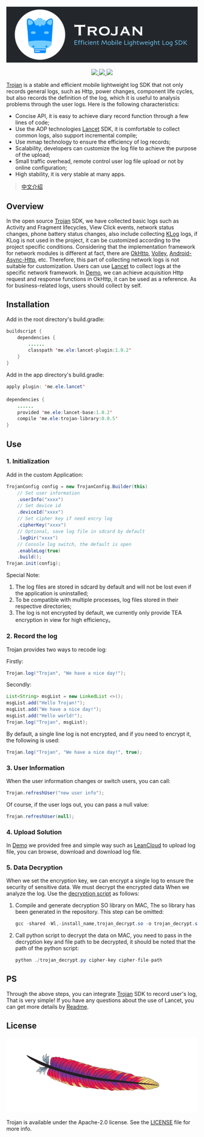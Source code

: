 ![](/assets/trojan_banner.png)

<p align="center">
	<a href="https://gradleupdate.appspot.com/ELELogistics/Trojan/status">
        <img src="https://gradleupdate.appspot.com/ELELogistics/Trojan/status.svg">
    </a>
    <a href="https://www.java.com">
        <img src="https://img.shields.io/badge/language-Java-blue.svg">
    </a>
    <a href="https://raw.githubusercontent.com/EyreFree/EFQRCode/assets/icon/MadeWith%3C3.png">
        <img src="https://img.shields.io/badge/made%20with-%3C3-orange.svg">
    </a>
</p>

[Trojan](https://github.com/ELELogistics/Trojan) is a stable and efficient mobile lightweight log SDK that not only records general logs, such as Http, power changes, component life cycles, but also records the definition of the log, which it is useful to  analysis problems through the user logs. Here is the following characteristics:

* Concise API, it is easy to achieve diary record function through a few lines of code;
* Use the AOP technologies [Lancet](https://github.com/eleme/lancet) SDK, it is comfortable to collect common logs, also support incremental compile;
* Use mmap technology to ensure the efficiency of log records;
* Scalability, developers can customize the log file to achieve the purpose of the upload;
* Small traffic overhead, remote control user log file upload or not by online configuration;
* High stability, it is very stable at many apps.

> [中文介绍](/README_CN.md)

## Overview

In the open source [Trojan](https://github.com/ELELogistics/Trojan) SDK, we have collected basic logs such as Activity and Fragment lifecycles, View Click events, network status changes, phone battery status changes, also include collecting [KLog](https://github.com/ZhaoKaiQiang/KLog) logs, if KLog is not used in the project, it can be customized according to the project specific conditions. Considering that the implementation framework for network modules is different at fact, there are [OkHttp](https://github.com/square/okhttp), [Volley](https://github.com/google/volley), [Android-Async-Http](https://github.com/loopj/android-async-http), etc. Therefore, this part of collecting network logs is not suitable for customization. Users can use [Lancet](https://github.com/eleme/lancet) to collect logs  at the specific network framework. In [Demo](https://github.com/ELELogistics/Trojan/blob/master/app/src/main/java/me/ele/trojan/demo/DemoHook.java), we can achieve acquisition Http request and response functions in OkHttp, it can be used as a reference. As for business-related logs, users should collect by self.

## Installation

Add in the root directory's build.gradle:

```java
buildscript {
    dependencies {
        ......
        classpath 'me.ele:lancet-plugin:1.0.2'
    }
}
```

Add in the app directory's build.gradle:

```java
apply plugin: 'me.ele.lancet'

dependencies {
    ......
    provided 'me.ele:lancet-base:1.0.2'
    compile 'me.ele:trojan-library:0.0.5'
}
```

## Use

### 1. Initialization

Add in the custom Application:

```java
TrojanConfig config = new TrojanConfig.Builder(this)
    // Set user information
    .userInfo("xxxx")
    // Set device id
    .deviceId("xxxx")
    // Set cipher key if need encry log
    .cipherKey("xxxx")
    // Optional, save log file in sdcard by default
    .logDir("xxxx")
    // Console log switch, the default is open
    .enableLog(true)
    .build();
Trojan.init(config);
```

Special Note:

1. The log files are stored in sdcard by default and will not be lost even if the application is uninstalled;
2. To be compatible with multiple processes, log files stored in their respective directories;
3. The log is not encrypted by default, we currently only provide TEA encryption in view for high efficiency。

### 2. Record the log

Trojan provides two ways to recode log:

Firstly:

```java
Trojan.log("Trojan", "We have a nice day!");
```

Secondly:

```java
List<String> msgList = new LinkedList <>();
msgList.add("Hello Trojan!");
msgList.add("We have a nice day!");
msgList.add("Hello world!");
Trojan.log("Trojan", msgList);
```

By default, a single line log is not encrypted, and if you need to encrypt it, the following is used:

```java
Trojan.log("Trojan", "We have a nice day!", true);
```

### 3. User Information

When the user information changes or switch users, you can call:

```java
Trojan.refreshUser("new user info");
```

Of course, if the user logs out, you can pass a null value:

```java
Trojan.refreshUser(null);
```

### 4. Upload Solution

In [Demo](https://github.com/ELELogistics/Trojan/blob/master/app/src/main/java/me/ele/trojan/demo/upload/DemoLeanCloudUploader.java) we provided free and simple way such as [LeanCloud](https://leancloud.cn/) to upload log file, you can browse, download and download log file.

### 5. Data Decryption

When we set the encryption key, we can encrypt a single log to ensure the security of sensitive data. We must decrypt the encrypted data When we analyze the log. Use the [decryption script](/decrypt/trojan_decrypt.py) as follows:

1. Compile and generate decryption SO library on MAC, The so library has been generated in the repository. This step can be omitted:
    
    ```java
    gcc -shared -Wl,-install_name,trojan_decrypt.so -o trojan_decrypt.so -fPIC trojan_decrypt.c
    
    ```
2. Call python script to decrypt the data on MAC, you need to pass in the decryption key and file path to be decrypted, it should be noted that the path of the python script:

    ```java
    python ./trojan_decrypt.py cipher-key cipher-file-path
    
    ```
    
## PS

Through the above steps, you can integrate [Trojan](https://github.com/ELELogistics/Trojan) SDK to record user's log, That is very simple! If you have any questions about the use of Lancet, you can get more details by [Readme](https://github.com/eleme/lancet/blob/dev/README_zh.md).

## License

![](/assets/trojan_license.png)

Trojan is available under the Apache-2.0 license. See the [LICENSE](/LICENSE) file for more info.
